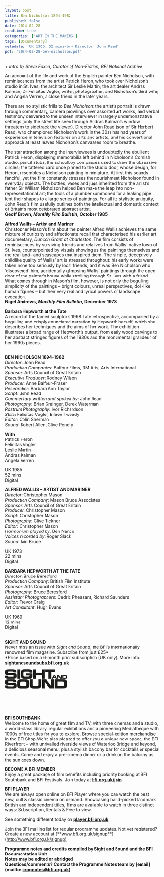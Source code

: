 ```yaml
---
layout: post
title: Ben Nicholson 1894-1982
published: false
date: 2024-02-28
readtime: true
categories: ['ART IN THE MAKING']
tags: [Documentary]
metadata: 'UK 1985, 52 mins<br> Director: John Read'
pdf: '2024-02-28-ben-nicholson.pdf'
---
```


_+ intro by Steve Foxon, Curator of Non-Fiction, BFI National Archive_

An account of the life and work of the English painter Ben Nicholson, with reminiscences from the artist Patrick Heron, who took over Nicholson’s studio in St. Ives; the architect Sir Leslie Martin; the art dealer Andras Kalman;  Dr Felicitas Vogler, writer, photographer, and Nicholson’s third wife; and Angela Verren, a close friend in the later years.

There are no stylistic frills to _Ben Nicholson_: the artist’s portrait is drawn through commentary, camera prowlings over assorted art works, and verbal testimony delivered to the unseen interviewer in largely undemonstrative settings (only the street life seen through Andras Kalman’s window threatens to sidetrack the viewer). Director John Read (son of Sir Herbert Read, who championed Nicholson’s work in the 30s) has had years of experience in television features on arts and artists, and his conventional approach at least leaves Nicholson’s canvasses room to breathe.

The star attraction among the interviewees is undoubtedly the ebullient Patrick Heron, displaying memorabilia left behind in Nicholson’s Cornish studio: pencil stubs; the schoolboy compasses used to draw the obsessive circles; the tattered card once pinned to the studio door, whose design, for Heron, resembles a Nicholson painting in miniature. At first this sounds fanciful, yet the film constantly stresses the nourishment Nicholson found in everyday objects. The bottles, vases and jugs inherited from the artist’s father Sir William Nicholson helped Ben make the leap into non-representational art; the tools of a plumber summoned for a leaking pipe lent their shapes to a large series of paintings. For all its stylistic antiquity, John Read’s film usefully outlines both the intellectual and domestic context of Britain’s most celebrated abstract artist.  
**Geoff Brown, _Monthly Film Bulletin_, October 1985**

**Alfred Wallis – Artist and Mariner**  
Christopher Mason’s film about the painter Alfred Wallis achieves the same mixture of curiosity and affectionate recall that characterised his earlier art documentary, _Duncan Grant at Charleston_. The film consists of reminiscences by surviving friends and relatives from Wallis’ native town of St. Ives, counterpointed by visuals showing us the paintings themselves and the real land- and seascapes that inspired them. The simple, deceptively childlike quality of Wallis’ art is stressed throughout: his early works were taken none too seriously by local friends, and it was Ben Nicholson who ‘discovered’ him, accidentally glimpsing Wallis’ paintings through the open door of the painter’s house while strolling through St. Ives with a friend. What comes through in Mason’s film, however, is not only the beguiling simplicity of the paintings – bright colours, unreal perspectives, doll-like human figures – but their very real and lyrical powers of landscape evocation.  
**Nigel Andrews, _Monthly Film Bulletin_, December 1973**

**Barbara Hepworth at the Tate**  
A record of the famed sculptor’s 1968 Tate retrospective, accompanied by a beguiling and crisply enunciated narration by Hepworth herself, which she describes her techniques and the aims of her work. The exhibition illustrates a broad range of Hepworth’s output, from early wood carvings to her abstract stringed figures of the 1930s and the monumental grandeur of her 1960s pieces.
<br><br>

**BEN NICHOLSON 1894-1982**  
_Director_: John Read  
_Production Companies_: Balfour Films, RM Arts,  Arts International  
_Sponsor_: Arts Council of Great Britain  
_Executive Producer_: Rodney Wilson  
_Producer_: Anne Balfour-Fraser  
_Researcher_: Barbara Ann Taylor  
_Script_: John Read  
_Commentary written and spoken by_: John Read  
_Photography_: Brian Grainger, Derek Waterman  
_Rostrum Photography_: Ivor Richardson  
_Stills_: Felicitas Vogler, Eileen Tweedy  
_Editor_: Colin Sherman  
_Sound_: Robert Allen, Clive Pendry

**With**  
Patrick Heron  
Felicitas Vogler  
Leslie Martin  
Andras Kalman  
Angela Verren

UK 1985  
52 mins  
Digital

**ALFRED WALLIS – ARTIST AND MARINER**  
_Director_: Christopher Mason  
_Production Company_: Mason Bruce Associates  
_Sponsor_: Arts Council of Great Britain  
_Producer_: Christopher Mason  
_Script_: Christopher Mason  
_Photography_: Clive Tickner  
_Editor_: Christopher Mason  
_Harmonium played by_: Ben Nance  
_Voices recorded by_: Roger Slack  
_Sound_: Iain Bruce

UK 1973  
22 mins  
Digital

**BARBARA HEPWORTH AT THE TATE**  
_Director_: Bruce Beresford  
_Production Company_: British Film Institute  
_Sponsor_: Arts Council of Great Britain  
_Photography_: Bruce Beresford  
_Assistant Photographers_: Cedric Pheasant,  Richard Saunders  
_Editor_: Trevor Craig  
_Art Consultant_: Hugh Evans

UK 1969  
12 mins  
Digital
<br><br>

**SIGHT AND SOUND**<br>
Never miss an issue with _Sight and Sound_, the BFI’s internationally renowned film magazine. Subscribe from just £25*<br>
*Price based on a 6-month print subscription (UK only). More info: [**sightandsoundsubs.bfi.org.uk**](https://sightandsoundsubs.bfi.org.uk/subscribe)

<img style="float: left;" src="/img/sight-and-sound.jpg" width="40%" height="40%"><br><br><br><br><br><br><br><br>

**BFI SOUTHBANK**  
Welcome to the home of great film and TV, with three cinemas and a studio, a world-class library, regular exhibitions and a pioneering Mediatheque with 1000s of free titles for you to explore. Browse special-edition merchandise in the BFI Shop.We&#39;re also pleased to offer you a unique new space, the BFI Riverfront – with unrivalled riverside views of Waterloo Bridge and beyond, a delicious seasonal menu, plus a stylish balcony bar for cocktails or special events. Come and enjoy a pre-cinema dinner or a drink on the balcony as the sun goes down.  

**BECOME A BFI MEMBER**  
Enjoy a great package of film benefits including priority booking at BFI Southbank and BFI Festivals. Join today at [**bfi.org.uk/join**](http://www.bfi.org.uk/join)  

**BFI PLAYER**  
 We are always open online on BFI Player where you can watch the best new, cult &amp; classic cinema on demand. Showcasing hand-picked landmark British and independent titles, films are available to watch in three distinct ways: Subscription, Rentals &amp; Free to view.  

See something different today on [**player.bfi.org.uk**](https://player.bfi.org.uk)  

Join the BFI mailing list for regular programme updates. Not yet registered? Create a new account at [**www.bfi.org.uk/signup**](http://www.bfi.org.uk/signup)

**Programme notes and credits compiled by Sight and Sound and the BFI Documentation Unit  
Notes may be edited or abridged  
Questions/comments? Contact the Programme Notes team by [email](mailto: prognotes@bfi.org.uk)**

<!--stackedit_data:
eyJoaXN0b3J5IjpbMTg2NzEyNDQ4NV19
-->
